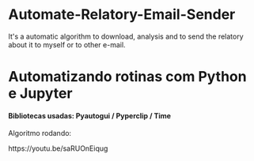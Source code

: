 # Automate-Relatory-Email-Sender
It's a automatic algorithm to download, analysis and to send the relatory about it to myself or to other e-mail.

<h1>Automatizando rotinas com Python e Jupyter</h1>

<h4>Bibliotecas usadas: Pyautogui / Pyperclip / Time
    
</h4>

<p>Algoritmo rodando:</p>
https://youtu.be/saRUOnEiqug
